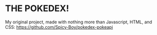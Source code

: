 # THE POKEDEX! #

My original project, made with nothing more than Javascript, HTML, and CSS: https://github.com/Spicy-Boy/pokedex-pokeapi
